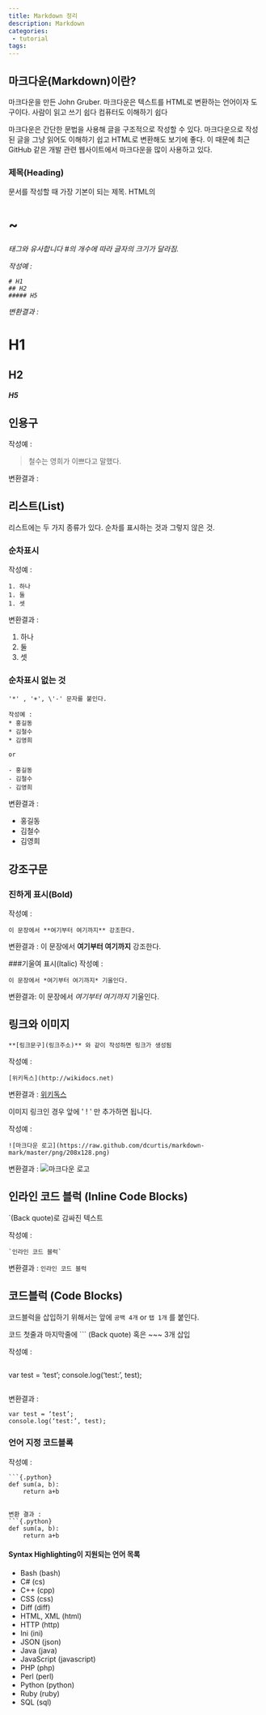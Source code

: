```yaml
---
title: Markdown 정리
description: Markdown
categories:
 - tutorial
tags:
---
```


## 마크다운(Markdown)이란?
마크다운을 만든 John Gruber.
마크다운은 텍스트를 HTML로 변환하는 언어이자 도구이다.
사람이 읽고 쓰기 쉽다
컴퓨터도 이해하기 쉽다

마크다운은 간단한 문법을 사용해 글을 구조적으로 작성할 수 있다.  마크다운으로 작성된 글을 그냥 읽어도 이해하기 쉽고 HTML로 변환해도 보기에 좋다. 이 때문에 최근 GitHub 같은 개발 관련 웹사이트에서 마크다운을 많이 사용하고 있다.


### 제목(Heading)
문서를 작성할 때 가장 기본이 되는 제목. HTML의 <h1> ~ <h6> 태그와 유사합니다
#의 개수에 따라 글자의 크기가 달라짐.

작성예 :

```
# H1
## H2
##### H5
```

변환결과 :

# H1
## H2
##### H5

## 인용구

작성예 :

> 철수는 영희가 이쁘다고 말했다.

변환결과 :





## 리스트(List)
리스트에는 두 가지 종류가 있다. 순차를 표시하는 것과 그렇지 않은 것.

### 순차표시
작성예 :
```
1. 하나
1. 둘
1. 셋
```

변환결과 :

1. 하나
1. 둘
1. 셋


### 순차표시 없는 것
```
'*' , '+', \'-' 문자를 붙인다.

작성예 :
* 홍길동
* 김철수
* 김영희

or

- 홍길동
- 김철수
- 김영희
```

변환결과 :
- 홍길동
- 김철수
- 김영희


## 강조구문

### 진하게 표시(Bold)

작성예 :
```
이 문장에서 **여기부터 여기까지** 강조한다.
```

변환결과 :
이 문장에서 **여기부터 여기까지** 강조한다.

###기울여 표시(Italic)
작성예 :
```
이 문장에서 *여기부터 여기까지* 기울인다.
```

변환결과:
이 문장에서 *여기부터 여기까지* 기울인다.


## 링크와 이미지
```
**[링크문구](링크주소)** 와 같이 작성하면 링크가 생성됨
```

작성예 :
```
[위키독스](http://wikidocs.net)
```

변환결과 :
[위키독스](http://wikidocs.net)


이미지 링크인 경우 앞에 ' ! ' 만 추가하면 됩니다.

작성예 :
```
![마크다운 로고](https://raw.github.com/dcurtis/markdown-mark/master/png/208x128.png)
```

변환결과 :
![마크다운 로고](https://raw.github.com/dcurtis/markdown-mark/master/png/208x128.png)

## 인라인 코드 블럭 (Inline Code Blocks)
\`(Back quote)로 감싸진 텍스트

작성예 :
```
`인라인 코드 블럭`
```

변환결과 :
`인라인 코드 블럭`




## 코드블럭 (Code Blocks)
코드블럭을 삽입하기 위해서는 앞에 `공백 4개` or `탭 1개` 를 붙인다.

코드 첫줄과 마지막줄에 ``` (Back quote) 혹은 ~~~ 3개 삽입

작성예 :
```
```
var test = ‘test’;
console.log(‘test:’, test);
```
```

변환결과 :
```
var test = ‘test’;
console.log(‘test:’, test);
```

### 언어 지정 코드블록

작성예 :
```
```{.python}
def sum(a, b):
    return a+b
```
```

변환 결과 :
```{.python}
def sum(a, b):
    return a+b
```

#### Syntax Highlighting이 지원되는 언어 목록
* Bash (bash)
* C# (cs)
* C++ (cpp)
* CSS (css)
* Diff (diff)
* HTML, XML (html)
* HTTP (http)
* Ini (ini)
* JSON (json)
* Java (java)
* JavaScript (javascript)
* PHP (php)
* Perl (perl)
* Python (python)
* Ruby (ruby)
* SQL (sql)
